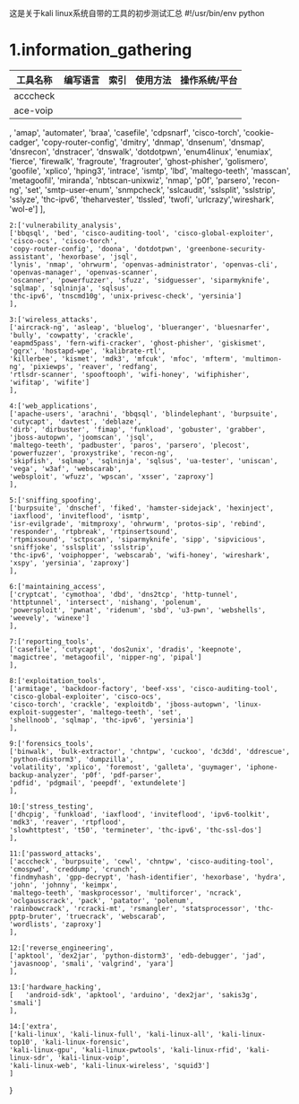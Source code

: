 这是关于kali linux系统自带的工具的初步测试汇总
#!/usr/bin/env python


# 1.information_gathering
|工具名称|编写语言|索引|使用方法|操作系统/平台|
|-------|-------|---|-------|------------|
|acccheck|||||
|ace-voip|||||
, 'amap', 'automater', 'braa', 'casefile', 'cdpsnarf', 'cisco-torch', 
	'cookie-cadger', 'copy-router-config', 'dmitry', 'dnmap', 'dnsenum', 'dnsmap', 'dnsrecon',
	'dnstracer', 'dnswalk', 'dotdotpwn', 'enum4linux', 'enumiax', 'fierce', 'firewalk', 'fragroute',
	'fragrouter', 'ghost-phisher', 'golismero', 'goofile', 'xplico', 'hping3', 'intrace', 'ismtp',
	'lbd', 'maltego-teeth', 'masscan', 'metagoofil', 'miranda', 'nbtscan-unixwiz', 'nmap', 'p0f',
	'parsero', 'recon-ng', 'set', 'smtp-user-enum', 'snmpcheck', 'sslcaudit', 'sslsplit', 'sslstrip',
	'sslyze', 'thc-ipv6', 'theharvester', 'tlssled', 'twofi', 'urlcrazy','wireshark', 'wol-e']
	],
	
	2:['vulnerability_analysis',
	['bbqsql', 'bed', 'cisco-auditing-tool', 'cisco-global-exploiter', 'cisco-ocs', 'cisco-torch',
	'copy-router-config', 'doona', 'dotdotpwn', 'greenbone-security-assistant', 'hexorbase', 'jsql',
	'lynis', 'nmap', 'ohrwurm', 'openvas-administrator', 'openvas-cli', 'openvas-manager', 'openvas-scanner',
	'oscanner', 'powerfuzzer', 'sfuzz', 'sidguesser', 'siparmyknife', 'sqlmap', 'sqlninja', 'sqlsus',
	'thc-ipv6', 'tnscmd10g', 'unix-privesc-check', 'yersinia']
	],

	3:['wireless_attacks',
	['aircrack-ng', 'asleap', 'bluelog', 'blueranger', 'bluesnarfer', 'bully', 'cowpatty', 'crackle', 
	'eapmd5pass', 'fern-wifi-cracker', 'ghost-phisher', 'giskismet', 'gqrx', 'hostapd-wpe', 'kalibrate-rtl',
	'killerbee', 'kismet', 'mdk3', 'mfcuk', 'mfoc', 'mfterm', 'multimon-ng', 'pixiewps', 'reaver', 'redfang',
	'rtlsdr-scanner', 'spooftooph', 'wifi-honey', 'wifiphisher', 'wifitap', 'wifite']
	],

	4:['web_applications',
	['apache-users', 'arachni', 'bbqsql', 'blindelephant', 'burpsuite', 'cutycapt', 'davtest', 'deblaze', 
	'dirb', 'dirbuster', 'fimap', 'funkload', 'gobuster', 'grabber', 'jboss-autopwn', 'joomscan', 'jsql',
	'maltego-teeth', 'padbuster', 'paros', 'parsero', 'plecost', 'powerfuzzer', 'proxystrike', 'recon-ng',
	'skipfish', 'sqlmap', 'sqlninja', 'sqlsus', 'ua-tester', 'uniscan', 'vega', 'w3af', 'webscarab',
	'websploit', 'wfuzz', 'wpscan', 'xsser', 'zaproxy']
	],

	5:['sniffing_spoofing',
	['burpsuite', 'dnschef', 'fiked', 'hamster-sidejack', 'hexinject', 'iaxflood', 'inviteflood', 'ismtp',
	'isr-evilgrade', 'mitmproxy', 'ohrwurm', 'protos-sip', 'rebind', 'responder', 'rtpbreak', 'rtpinsertsound',
	'rtpmixsound', 'sctpscan', 'siparmyknife', 'sipp', 'sipvicious', 'sniffjoke', 'sslsplit', 'sslstrip',
	'thc-ipv6', 'voiphopper', 'webscarab', 'wifi-honey', 'wireshark', 'xspy', 'yersinia', 'zaproxy']
	],

	6:['maintaining_access',
	['cryptcat', 'cymothoa', 'dbd', 'dns2tcp', 'http-tunnel', 'httptunnel', 'intersect', 'nishang', 'polenum',
	'powersploit', 'pwnat', 'ridenum', 'sbd', 'u3-pwn', 'webshells', 'weevely', 'winexe']
	],

	7:['reporting_tools',
	['casefile', 'cutycapt', 'dos2unix', 'dradis', 'keepnote', 'magictree', 'metagoofil', 'nipper-ng', 'pipal']
	],

	8:['exploitation_tools',
	['armitage', 'backdoor-factory', 'beef-xss', 'cisco-auditing-tool', 'cisco-global-exploiter', 'cisco-ocs', 
	'cisco-torch', 'crackle', 'exploitdb', 'jboss-autopwn', 'linux-exploit-suggester', 'maltego-teeth', 'set', 
	'shellnoob', 'sqlmap', 'thc-ipv6', 'yersinia']
	],

	9:['forensics_tools',
	['binwalk', 'bulk-extractor', 'chntpw', 'cuckoo', 'dc3dd', 'ddrescue', 'python-distorm3', 'dumpzilla', 
	'volatility', 'xplico', 'foremost', 'galleta', 'guymager', 'iphone-backup-analyzer', 'p0f', 'pdf-parser', 
	'pdfid', 'pdgmail', 'peepdf', 'extundelete']
	],

	10:['stress_testing',
	['dhcpig', 'funkload', 'iaxflood', 'inviteflood', 'ipv6-toolkit', 'mdk3', 'reaver', 'rtpflood', 
	'slowhttptest', 't50', 'termineter', 'thc-ipv6', 'thc-ssl-dos']
	],

	11:['password_attacks',
	['acccheck', 'burpsuite', 'cewl', 'chntpw', 'cisco-auditing-tool', 'cmospwd', 'creddump', 'crunch', 
	'findmyhash', 'gpp-decrypt', 'hash-identifier', 'hexorbase', 'hydra', 'john', 'johnny', 'keimpx', 
	'maltego-teeth', 'maskprocessor', 'multiforcer', 'ncrack', 'oclgausscrack', 'pack', 'patator', 'polenum', 
	'rainbowcrack', 'rcracki-mt', 'rsmangler', 'statsprocessor', 'thc-pptp-bruter', 'truecrack', 'webscarab', 
	'wordlists', 'zaproxy']
	],

	12:['reverse_engineering',
	['apktool', 'dex2jar', 'python-distorm3', 'edb-debugger', 'jad', 'javasnoop', 'smali', 'valgrind', 'yara']
	],

	13:['hardware_hacking',
	[	'android-sdk', 'apktool', 'arduino', 'dex2jar', 'sakis3g', 'smali']
	],

	14:['extra',
	['kali-linux', 'kali-linux-full', 'kali-linux-all', 'kali-linux-top10', 'kali-linux-forensic', 
	'kali-linux-gpu', 'kali-linux-pwtools', 'kali-linux-rfid', 'kali-linux-sdr', 'kali-linux-voip', 
	'kali-linux-web', 'kali-linux-wireless', 'squid3']
	]
}


